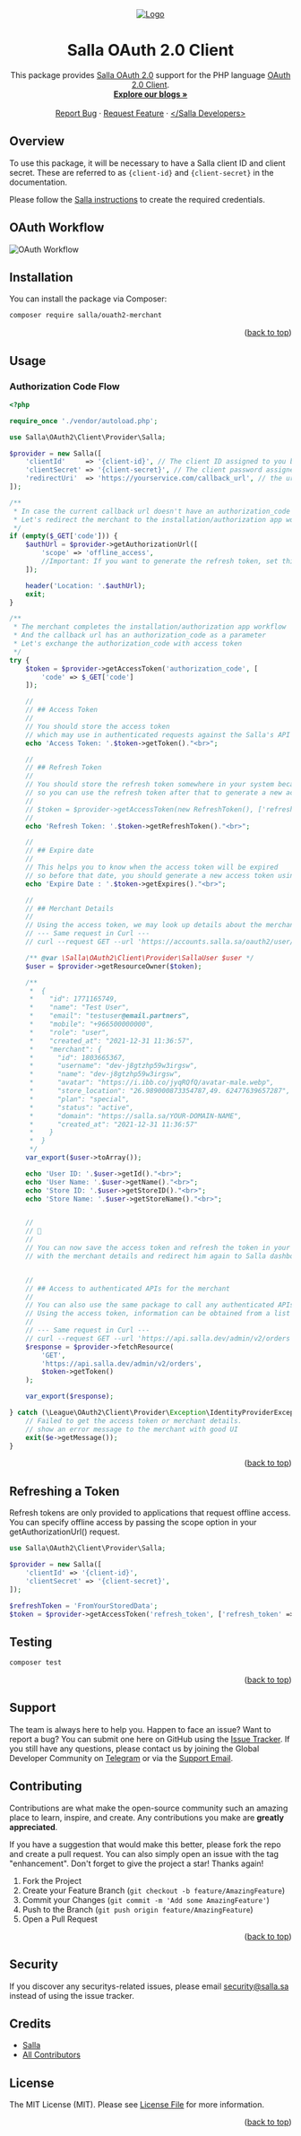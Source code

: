<div id="top"></div>
<div align="center"> 
  <a href="https://salla.dev"> 
    <img src="https://salla.dev/wp-content/uploads/2023/03/1-Light.png" alt="Logo"> 
  </a>
  <h1 align="center">Salla OAuth 2.0 Client</h1>
  <p align="center">
    This package provides <a href="https://salla.dev/blog/oauth-callback-urls/">Salla OAuth 2.0</a> support for the PHP language <a href="https://github.com/thephpleague/oauth2-client">OAuth 2.0 Client</a>.
    <br />
    <a href="https://salla.dev/"><strong>Explore our blogs »</strong></a>
    <br />
    <br />
    <a href="https://github.com/SallaApp/oauth2-merchant/issues/new">Report Bug</a> · 
    <a href="https://github.com/SallaApp/oauth2-merchant/discussions/new">Request Feature</a>
     · <a href="https://t.me/salladev">&lt;/Salla Developers&gt;</a>
  </p>
</div>

## Overview

To use this package, it will be necessary to have a Salla client ID and client secret. These are referred to as `{client-id}` and `{client-secret}` in the documentation.

Please follow the [Salla instructions][oauth-setup] to create the required credentials.

[oauth-setup]: https://salla.dev/blog/oauth-callback-urls/

## OAuth Workflow

![OAuth Workflow](https://i.ibb.co/xLyn80t/Frame-1236-OAuth-5.png )

## Installation

You can install the package via Composer:

```bash
composer require salla/ouath2-merchant
```
<p align="right">(<a href="#top">back to top</a>)</p>

## Usage

### Authorization Code Flow

```php
<?php

require_once './vendor/autoload.php';

use Salla\OAuth2\Client\Provider\Salla;

$provider = new Salla([
    'clientId'     => '{client-id}', // The client ID assigned to you by Salla
    'clientSecret' => '{client-secret}', // The client password assigned to you by Salla
    'redirectUri'  => 'https://yourservice.com/callback_url', // the url for current page in your service
]);

/**
 * In case the current callback url doesn't have an authorization_code
 * Let's redirect the merchant to the installation/authorization app workflow
 */
if (empty($_GET['code'])) {
    $authUrl = $provider->getAuthorizationUrl([
        'scope' => 'offline_access',
        //Important: If you want to generate the refresh token, set this value as offline_access
    ]);

    header('Location: '.$authUrl);
    exit;
}

/**
 * The merchant completes the installation/authorization app workflow
 * And the callback url has an authorization_code as a parameter
 * Let's exchange the authorization_code with access token
 */
try {
    $token = $provider->getAccessToken('authorization_code', [
        'code' => $_GET['code']
    ]);

    //
    // ## Access Token
    //
    // You should store the access token
    // which may use in authenticated requests against the Salla's API
    echo 'Access Token: '.$token->getToken()."<br>";

    //
    // ## Refresh Token
    //
    // You should store the refresh token somewhere in your system because the access token expired after 14 days,
    // so you can use the refresh token after that to generate a new access token without asking any access from the merchant
    //
    // $token = $provider->getAccessToken(new RefreshToken(), ['refresh_token' => $token->getRefreshToken()]);
    //
    echo 'Refresh Token: '.$token->getRefreshToken()."<br>";

    //
    // ## Expire date
    //
    // This helps you to know when the access token will be expired
    // so before that date, you should generate a new access token using the refresh token
    echo 'Expire Date : '.$token->getExpires()."<br>";

    //
    // ## Merchant Details
    //
    // Using the access token, we may look up details about the merchant.
    // --- Same request in Curl ---
    // curl --request GET --url 'https://accounts.salla.sa/oauth2/user/info' --header 'Authorization: Bearer <access-token>'

    /** @var \Salla\OAuth2\Client\Provider\SallaUser $user */
    $user = $provider->getResourceOwner($token);

    /**
     *  {
     *    "id": 1771165749,
     *    "name": "Test User",
     *    "email": "testuser@email.partners",
     *    "mobile": "+966500000000",
     *    "role": "user",
     *    "created_at": "2021-12-31 11:36:57",
     *    "merchant": {
     *      "id": 1803665367,
     *      "username": "dev-j8gtzhp59w3irgsw",
     *      "name": "dev-j8gtzhp59w3irgsw",
     *      "avatar": "https://i.ibb.co/jyqRQfQ/avatar-male.webp",
     *      "store_location": "26.989000873354787,49. 62477639657287",
     *      "plan": "special",
     *      "status": "active",
     *      "domain": "https://salla.sa/YOUR-DOMAIN-NAME",
     *      "created_at": "2021-12-31 11:36:57"
     *    }
     *  }
     */
    var_export($user->toArray());

    echo 'User ID: '.$user->getId()."<br>";
    echo 'User Name: '.$user->getName()."<br>";
    echo 'Store ID: '.$user->getStoreID()."<br>";
    echo 'Store Name: '.$user->getStoreName()."<br>";


    //
    // 🥳
    //
    // You can now save the access token and refresh the token in your database
    // with the merchant details and redirect him again to Salla dashboard (https://s.salla.sa/apps)


    //
    // ## Access to authenticated APIs for the merchant
    //
    // You can also use the same package to call any authenticated APIs for the merchant
    // Using the access token, information can be obtained from a list of endpoints.
    //
    // --- Same request in Curl ---
    // curl --request GET --url 'https://api.salla.dev/admin/v2/orders' --header 'Authorization: Bearer <access-token>'
    $response = $provider->fetchResource(
        'GET',
        'https://api.salla.dev/admin/v2/orders',
        $token->getToken()
    );

    var_export($response);

} catch (\League\OAuth2\Client\Provider\Exception\IdentityProviderException $e) {
    // Failed to get the access token or merchant details.
    // show an error message to the merchant with good UI
    exit($e->getMessage());
}
```
<p align="right">(<a href="#top">back to top</a>)</p>

## Refreshing a Token

Refresh tokens are only provided to applications that request offline access. You can specify offline access by passing the scope option in your getAuthorizationUrl() request.

```php
use Salla\OAuth2\Client\Provider\Salla;

$provider = new Salla([
    'clientId' => '{client-id}',
    'clientSecret' => '{client-secret}',
]);

$refreshToken = 'FromYourStoredData';
$token = $provider->getAccessToken('refresh_token', ['refresh_token' => $refreshToken]);

```

## Testing

```bash
composer test
```
<p align="right">(<a href="#top">back to top</a>)</p>

## Support

The team is always here to help you. Happen to face an issue? Want to report a bug? You can submit one here on GitHub using the [Issue Tracker](https://github.com/SallaApp/Salla-CLI/issues/new). If you still have any questions, please contact us by joining the Global Developer Community on [Telegram](https://t.me/salladev) or via the [Support Email](mailto:support@salla.dev).

## Contributing

Contributions are what make the open-source community such an amazing place to learn, inspire, and create. 
Any contributions you make are **greatly appreciated**.

If you have a suggestion that would make this better, please fork the repo and create a pull request. 
You can also simply open an issue with the tag "enhancement". Don't forget to give the project a star! Thanks again!

1. Fork the Project
2. Create your Feature Branch (`git checkout -b feature/AmazingFeature`)
3. Commit your Changes (`git commit -m 'Add some AmazingFeature'`)
4. Push to the Branch (`git push origin feature/AmazingFeature`)
5. Open a Pull Request

<p align="right">(<a href="#top">back to top</a>)</p>

## Security

If you discover any securitys-related issues, please email security@salla.sa instead of using the issue tracker.

## Credits

- [Salla](https://github.com/sallaApp)
- [All Contributors](../../contributors)

## License

The MIT License (MIT). Please see [License File](LICENSE.md) for more information.

<p align="right">(<a href="#top">back to top</a>)</p>
